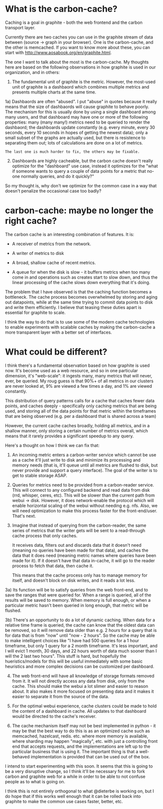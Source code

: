 What is the carbon-cache?
=========================

Caching is a goal in graphite - both the web frontend and the carbon
transport layer.

Currently there are two caches you can use in the graphite stream of
data between (source -> graph in your browser). One is the
carbon-cache, and the other is memcached.  If you want to know more
about these, you can start with
http://www.aosabook.org/en/graphite.html.

The one I want to talk about the most is the carbon-cache.  My
thoughts here are based on the following observations in how graphite
is used in our organization, and in others:

1) The fundamental unit of graphite is the metric. However, the
   most-used unit of graphite is a dashbaord which combines multiple
   metrics and presents multiple charts at the same time.

1a) Dashbaords are often "abused".  I put "abuse" in quotes because it
    really means that the size of dashbaords will cause graphite to
    behave poorly.  The mechanism for this is usually done by using a
    single dashboard among many users, and that dashboard may have one
    or more of the following properties: many (many many!) metrics
    need to be queried to render the dashbaord; the dashboards update
    constantly (e.g. every minute, every 30 seconds, every 10 seconds
    in hopes of getting the newest data); only a small subset of the
    graphs are actually used, but there is resistence to separating
    them out; lots of calculations are done on a lot of metrics.

    The last one is much harder to fix, the others may be fixable.

2) Dashboards are highly cacheable, but the carbon cache doesn't
   really optimize for the "dashboard" use case, instead it optimizes
   for the "what if someone wants to query a couple of data points for
   a metric that no-one normally queries, and do it quickly?"

So my thought is, why don't we optimize for the common case in a way
that doesn't penalize the occasional case too badly?


carbon-cache: maybe no longer the right cache?
==============================================

The carbon cache is an interesting combination of features.  It is:

* A receiver of metrics from the network.

* A writer of metrics to disk

* A broad, shallow cache of recent metrics.

* A queue for when the disk is slow - it buffers metrics when too many
  come in and operations such as creates start to slow down, and thus
  the linear processing of the cache slows down everything that it's
  doing.

The problem that I have observed is that the caching function becomes
a bottleneck.  The cache process becomes overwhelmed by storing and
aging out datapoints, while at the same time trying to commit data
points to disk and write them efficiently.  I believe that teasing
these duties apart is essential for graphite to scale.

I think the way to do that is to use some of the modern cache
technologies to enable experiments with scalable caches by making the
carbon-cache a more transparent layer with a better set of interfaces.


What could be different?
========================

I think there's a fundamental observation based on how graphite is
used now.  It's become used as a web resource, and so in one
particular dimension, it's "web-scale": it ingests many, many metrics
that will never, ever, be queried.  My roug guess is that 90%+ of all
metrics in our clusters are never looked at, 9% are viewed a few times
a day, and 1% are viewed constantly.

This distribution of query patterns calls for a cache that caches
fewer data points, and caches deeply - specifically only caching
metrics that are being used, and storing all of the data points for
that metric within the timeframes that are being observed (e.g. per a
dashboard that is shared across a team)

However, the current cache caches broadly, holding all metrics, and in
a shallow manner, only storing a certain number of metrics overall,
which means that it rarely provides a significant speedup to any query.

Here's a thought on how I think we can fix that:

1) An incoming metric enters a carbon-writer service which cannot be
   use as a cache it'll just write to disk and minimize its processing
   and memory needs (that is, it'll queue until all metrics are
   flushed to disk, but never provide and support a query interface).
   The goal of the writer is to get to stable storage ASAP.

2) Queries for metrics need to be provided from a carbon-reader
   service.  This will connect to any configured backend and read data
   from disk (rrd, whisper, ceres, etc).  This will be slower than the
   current path from webui -> disk.  However, it does network-enable
   the protocol which will enable horizontal scaling of the webui
   without needing e.g. nfs.  Also, we will need optimization to make
   this process faster for the front-end/user.  That's next.

3) Imagine that instead of querying from the carbon-reader, the same
   series of metrics that the writer gets will be sent to a
   read-through cache process that only caches.

   It receives data, filters out and discards data that it doesn't
   need (meaning no queries have been made for that data), and caches
   the data that it does need (meaning metric names where queries have
   been made for it).  If it doesn't have that data in-cache, it will
   go to the reader process to fetch that data, then cache it.

   This means that the cache process only has to manage memory for
   itself, and doesn't block on disk writes, and it reads a lot less.

3a) Its function will be to satisfy queries from the web front-end,
    and to save the ranges that were queried for.  When a range is
    queried, all of the results will be saved to memory.  When memory
    is full enough, or when a particular metric hasn't been queried in
    long enough, that metric will be flushed.

3b) There's an opportunity to do a lot of dynamic caching.  When data
    for a relative time frame is queried, the cache can know that the
    oldest data can be removed, so it will remove data older than
    e.g. 2 hours for a query that is for data that is from "now" until
    "now - 2 hours".  So the cache may be able to make intelligent
    choices like "I have had 500 queries for a 1 hour timeframe, but
    only 1 query for a 2 month timeframe.  It's less important, and I
    will evict 1 month, 30 days, and 22 hours worth of data much
    sooner than I will the 2 last two hours".  This stuff is hard, but
    hopefully the hueristics/models for this will be useful
    immediately with some basic heuristics and more complex decisions
    can be customized per dashboard.

4) The web front-end will have all knowledge of storage formats
   removed from it.  It will not directly access any data from disk,
   only from the cache.  This should make the webui a lot slimer and
   easier to reason about.  It also makes it more focused on
   presenting data and it makes it easier to separate it from the
   source of the data.

5) For the optimal webui experience, cache clusters could be made to
   hold the content of a dashboard in cache.  All updates to that
   dashboard would be directed to the cache's receiver.

6) The cache mechanism itself may not be best implemented in python -
   it may be that the best way to do this is as an optimized cache
   such as memcached, hazelcast, redis. etc. where more memory is
   available, where sharding may happen "magically", etc. with just a
   controlling front end that accepts requests, and the
   implementations are left up to the particular business that is
   using it.  The important thing is that a well-behaved
   implementation is provided that can be used out of the box.

I intend to start experimenting with this soon. It seems that this is
going to be a very disruptive change, so I think it'll be necessary
for me to fork carbon and graphite web for a while in order to be able
to not confuse people as to what is going on.

I think this is not entirely orthogonal to what @dieterbe is working
on, but I do hope that if this works well enough that it can be rolled
back into graphite to make the common use cases faster, better, etc.
